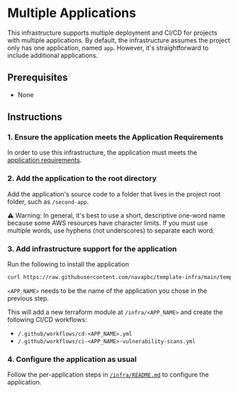 # Multiple Applications

This infrastructure supports multiple deployment and CI/CD for projects with multiple applications. By default, the infrastructure assumes the project only has one application, named `app`. However, it's straightforward to include additional applications.

## Prerequisites

* None

## Instructions

### 1. Ensure the application meets the Application Requirements

In order to use this infrastructure, the application must meets the [application requirements](/template-only-docs/application-requirements.md).

### 2. Add the application to the root directory

Add the application's source code to a folder that lives in the project root folder, such as `/second-app`.

⚠️ Warning: In general, it's best to use a short, descriptive one-word name because some AWS resources have character limits. If you must use multiple words, use hyphens (not underscores) to separate each word.

### 3. Add infrastructure support for the application

Run the following to install the application

```bash
curl https://raw.githubusercontent.com/navapbc/template-infra/main/template-only-bin/download-and-install-app.sh | bash -s -- <APP_NAME>
```

`<APP_NAME>` needs to be the name of the application you chose in the previous step.

This will add a new terraform module at `/infra/<APP_NAME>` and create the following CI/CD workflows:

* `/.github/workflows/cd-<APP_NAME>.yml`
* `/.github/workflows/ci-<APP_NAME>-vulnerability-scans.yml`

### 4. Configure the application as usual

Follow the per-application steps in [`/infra/README.md`](/infra/README.md) to configure the application.